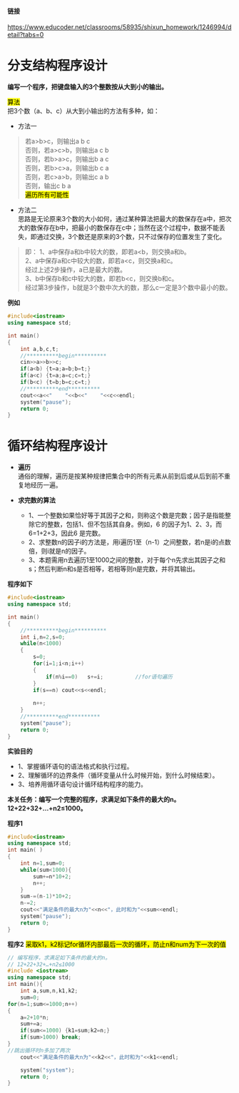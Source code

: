 #### 链接  
https://www.educoder.net/classrooms/58935/shixun_homework/1246994/detail?tabs=0


# 分支结构程序设计

**编写一个程序，把键盘输入的3个整数按从大到小的输出。**  

<mark>算法</mark>  
把3个数（a、b、c）从大到小输出的方法有多种，如：  
- 方法一  
>若a>b>c，则输出a b c    
否则，若a>c>b，则输出a c b    
否则，若b>a>c，则输出b a c    
否则，若b>c>a，则输出b c a    
否则，若c>a>b，则输出c a b  
否则，输出c b a  
<mark>遍历所有可能性</mark>

- 方法二  
思路是无论原来3个数的大小如何，通过某种算法把最大的数保存在a中，把次大的数保存在b中，把最小的数保存在c中；当然在这个过程中，数据不能丢失，即通过交换，3个数还是原来的3个数，只不过保存的位置发生了变化。
>
>即：
1、a中保存a和b中较大的数，即若a<b，则交换a和b。  
2、a中保存a和c中较大的数，即若a<c，则交换a和c。  
经过上述2步操作，a已是最大的数。  
3、b中保存b和c中较大的数，即若b<c，则交换b和c。  
经过第3步操作，b就是3个数中次大的数，那么c一定是3个数中最小的数。 

**例如**  
```cpp
#include<iostream>
using namespace std;

int main()
{
	int a,b,c,t;
	//**********begin**********
    cin>>a>>b>>c;
    if(a<b) {t=a;a=b;b=t;}
    if(a<c) {t=a;a=c;c=t;}
    if(b<c) {t=b;b=c;c=t;}
    //**********end**********
	cout<<a<<"    "<<b<<"    "<<c<<endl;
	system("pause");
	return 0;
}
```

# 循环结构程序设计
- **遍历**  
通俗的理解，遍历是按某种规律把集合中的所有元素从前到后或从后到前不重复地经历一遍。  

- **求完数的算法**  
  - 1、一个整数如果恰好等于其因子之和，则称这个数是完数；因子是指能整除它的整数，包括1、但不包括其自身。例如，6 的因子为1、2、3，而6=1+2+3，因此6 是完数。  
  - 2、求整数n的因子i的方法是，用i遍历1至（n-1）之间整数，若n是i的点数倍，则i就是n的因子。  
  - 3、本题需用n去遍历1至1000之间的整数，对于每个n先求出其因子之和s；然后判断n和s是否相等，若相等则n是完数，并将其输出。  

**程序如下**
```cpp
#include<iostream>
using namespace std;

int main()
{
	//**********begin**********
    int i,n=2,s=0;
    while(n<1000)
    {
    	s=0;
        for(i=1;i<n;i++)
        {
            if(n%i==0)   s+=i;	        //for语句遍历      
        }
        if(s==n) cout<<s<<endl;
        
        n++;
    }
    //**********end**********
	system("pause");
	return 0;
}
```

**实验目的**  
- 1、掌握循环语句的语法格式和执行过程。  
- 2、理解循环的边界条件（循环变量从什么时候开始，到什么时候结束）。  
- 3、培养用循环语句设计循环结构程序的能力。  

**本关任务：编写一个完整的程序，求满足如下条件的最大的n。  
12+22+32+…+n2≤1000。**  

**程序1**
```cpp
#include<iostream>
using namespace std;
int main( )
{
    int n=1,sum=0;
    while(sum<1000){
        sum+=n*10+2;
        n++;
    }
    sum-=(n-1)*10+2;
    n-=2;
    cout<<"满足条件的最大n为"<<n<<"，此时和为"<<sum<<endl;
    system("pause");
    return 0;
}

```

**程序2**
<mark>采取k1，k2标记for循环内部最后一次的循环，防止n和num为下一次的值</mark>
```cpp
// 编写程序，求满足如下条件的最大的n。
// 12+22+32+…+n2≤1000
#include <iostream>
using namespace std;
int main(){
    int a,sum,n,k1,k2;
    sum=0;
for(n=1;sum<=1000;n++)
{   
    a=2+10*n;
    sum+=a;
    if(sum<=1000) {k1=sum;k2=n;}
    if(sum>1000) break;
}
//跳出循环时n多加了两次
    cout<<"满足条件的最大n为"<<k2<<"，此时和为"<<k1<<endl;

    system("system");
    return 0;
}
```